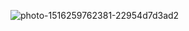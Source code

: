 ![photo-1516259762381-22954d7d3ad2](https://user-images.githubusercontent.com/93526175/140788653-5d5c9c54-8c02-441f-89ed-dce987fb8b6c.jpg)
